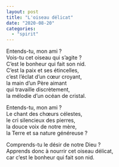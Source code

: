 ```yaml
---
layout: post
title: "L'oiseau délicat"
date: "2020-08-20"
categories:
  - "spirit"
---
```


Entends-tu, mon ami ?  
Vois-tu cet oiseau qui s’agite ?  
C’est le bonheur qui fait son nid.  
C’est la paix et ses étincelles,  
c’est l’éclat d’un cœur croyant,  
la main d’un Père aimant  
qui travaille discrètement,  
la mélodie d’un océan de cristal.  

Entends-tu, mon ami ?  
Le chant des chœurs célestes,  
le cri silencieux des pierres,  
la douce voix de notre mère,  
la Terre et sa nature généreuse ?  

Comprends-tu le désir de notre Dieu ?  
Apprends donc à nourrir cet oiseau délicat,  
car c’est le bonheur qui fait son nid.  

